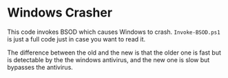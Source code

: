 # Windows Crasher

This code invokes BSOD which causes Windows to crash. `Invoke-BSOD.ps1` is just a full code just in case you want to read it. 

The difference between the old and the new is that the older one is fast but is detectable by the the windows antivirus, and the new one is slow but bypasses the antivirus.
